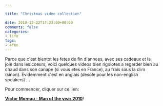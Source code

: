 ```yaml
---

title: "Christmas video collection"

date: 2010-12-22T17:23:00+00:00
comments: false
categories: 
- life
tags:
- 4fun
---
```


Parce que c'est bientot les fetes de fin d'annees, avec ses cadeaux et la joie dans les coeurs, voici quelques videos bien rigolotes a regarder bien au chaud dans son canape (si vous etes en France), au frais sous la clim (sinon). Evidemment c'est en anglais (desole pour les non-english speakers) ...

Pour commencer, cliquer sur ce lien:
[](http://www.differentbypentax.com/#/video/4d12a0db78e70 "Pentax Be Famous")

**[Victor Moreau - Man of the year 2010](http://www.differentbypentax.com/#/video/4d12a0db78e70 "Pentax Be Famous")**!


